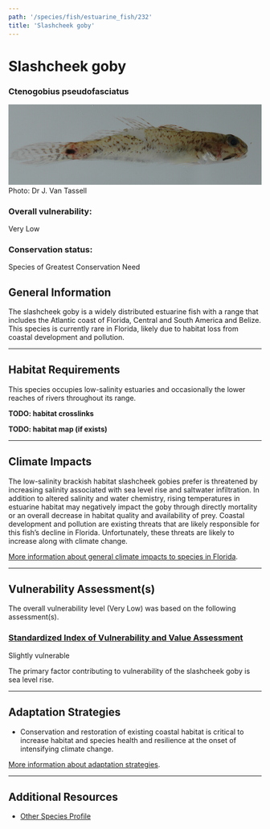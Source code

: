 ```yaml
---
path: '/species/fish/estuarine_fish/232'
title: 'Slashcheek goby'
---
```


# Slashcheek goby

### Ctenogobius pseudofasciatus

<div id="TopSection">

<div class="header-photo"><img src="232.jpg" alt="Photo for Slashcheek goby"/>
<figcaption>Photo: Dr J. Van Tassell</figcaption></div>

<div>

### Overall vulnerability:

<div class="vulnerability vulnerability-not">Very Low</div>

### Conservation status:

Species of Greatest Conservation Need

</div>
</div>

## General Information

The slashcheek goby is a widely distributed estuarine fish with a range that includes the Atlantic coast of Florida, Central and South America and Belize.  This species is currently rare in Florida, likely due to habitat loss from coastal development and pollution.

<hr />

## Habitat Requirements



This species occupies low-salinity estuaries and occasionally the lower reaches of rivers throughout its range.

**TODO: habitat crosslinks**

**TODO: habitat map (if exists)**

<hr />

## Climate Impacts

The low-salinity brackish habitat slashcheek gobies prefer is threatened by increasing salinity associated with sea level rise and saltwater infiltration.  In addition to altered salinity and water chemistry, rising temperatures in estuarine habitat may negatively impact the goby through directly mortality or an overall decrease in habitat quality and availability of prey.  Coastal development and pollution are existing threats that are likely responsible for this fish’s decline in Florida.  Unfortunately, these threats are likely to increase along with climate change.

[More information about general climate impacts to species in Florida](/impacts/species).



<hr />

## Vulnerability Assessment(s)

The overall vulnerability level (Very Low) was based on the following assessment(s).
#### 
<div class="vulnerability-header">
<h3><a href="/impacts/vulnerability/sivva/species">Standardized Index of Vulnerability and Value Assessment</a></h3>
<div class="vulnerability vulnerability-slight">Slightly vulnerable</div>
</div> 

The primary factor contributing to vulnerability of the slashcheek goby is sea level rise.


<hr />

## Adaptation Strategies

- Conservation and restoration of existing coastal habitat is critical to increase habitat and species health and resilience at the onset of intensifying climate change.

[More information about adaptation strategies](/strategies).

<hr />


## Additional Resources

- [Other Species Profile](http://www.fishbase.se/summary/3863)
